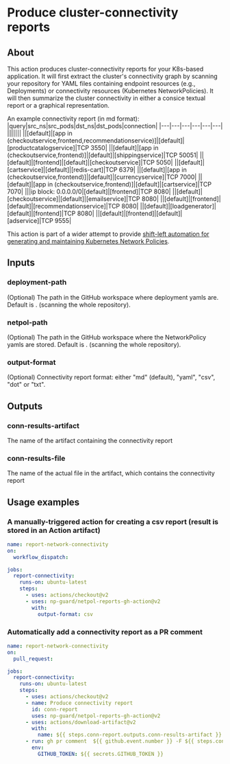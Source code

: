 # Produce cluster-connectivity reports
## About
This action produces cluster-connectivity reports for your K8s-based application. It will first extract the cluster's connectivity graph by scanning your repository for YAML files containing endpoint resources (e.g., Deployments) or connectivity resources (Kubernetes NetworkPolicies). It will then summarize the cluster connectivity in either a consice textual report or a graphical representation.

An example connectivity report (in md format):
|query|src_ns|src_pods|dst_ns|dst_pods|connection|
|---|---|---|---|---|---|
|||||||
||[default]|[app in (checkoutservice,frontend,recommendationservice)]|[default]|[productcatalogservice]|TCP 3550|
||[default]|[app in (checkoutservice,frontend)]|[default]|[shippingservice]|TCP 50051|
||[default]|[frontend]|[default]|[checkoutservice]|TCP 5050|
||[default]|[cartservice]|[default]|[redis-cart]|TCP 6379|
||[default]|[app in (checkoutservice,frontend)]|[default]|[currencyservice]|TCP 7000|
||[default]|[app in (checkoutservice,frontend)]|[default]|[cartservice]|TCP 7070|
|||ip block: 0.0.0.0/0|[default]|[frontend]|TCP 8080|
||[default]|[checkoutservice]|[default]|[emailservice]|TCP 8080|
||[default]|[frontend]|[default]|[recommendationservice]|TCP 8080|
||[default]|[loadgenerator]|[default]|[frontend]|TCP 8080|
||[default]|[frontend]|[default]|[adservice]|TCP 9555|

This action is part of a wider attempt to provide [shift-left automation for generating and maintaining Kubernetes Network Policies](https://shift-left-netconfig.github.io/).

## Inputs
### deployment-path
(Optional) The path in the GitHub workspace where deployment yamls are. Default is . (scanning the whole repository).
### netpol-path
(Optional) The path in the GitHub workspace where the NetworkPolicy yamls are stored. Default is . (scanning the whole repository).
### output-format
(Optional) Connectivity report format: either "md" (default), "yaml", "csv", "dot" or "txt".
## Outputs
### conn-results-artifact
The name of the artifact containing the connectivity report
### conn-results-file
The name of the actual file in the artifact, which contains the connectivity report
## Usage examples
### A manually-triggered action for creating a csv report (result is stored in an Action artifact)
```yaml
name: report-network-connectivity
on:
  workflow_dispatch:

jobs:
  report-connectivity:
    runs-on: ubuntu-latest
    steps:
      - uses: actions/checkout@v2
      - uses: np-guard/netpol-reports-gh-action@v2
        with:
          output-format: csv
```
### Automatically add a connectivity report as a PR comment
```yaml
name: report-network-connectivity
on:
  pull_request:

jobs:
  report-connectivity:
    runs-on: ubuntu-latest
    steps:
      - uses: actions/checkout@v2
      - name: Produce connectivity report
        id: conn-report
        uses: np-guard/netpol-reports-gh-action@v2
      - uses: actions/download-artifact@v2
        with:
          name: ${{ steps.conn-report.outputs.conn-results-artifact }}
      - run: gh pr comment  ${{ github.event.number }} -F ${{ steps.conn-report.outputs.conn-results-file }}
        env:
          GITHUB_TOKEN: ${{ secrets.GITHUB_TOKEN }}
```
